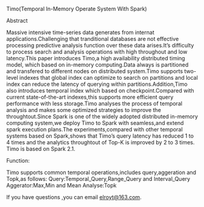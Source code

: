 Timo(Temporal In-Memory Operate System With Spark) 

Abstract

Massive intensive time-series data generates from internat applications.Challenging that tranditional databases are not effective processing predictive analysis function over these data arises.It’s difficulty to process search and analysis operations with high throughout and low latency.This paper introduces Timo,a high availability distributed timing model, which based on in-memory computing.Data always is partitioned and transfered to different nodes on distributed system.Timo supports two-level indexes that global index can optimize to search on partitions and local index can reduce the latency of querying within partitions.Addition,Timo also introduces temporal index which based on checkpoint.Compared with current state-of-the-art indexes,this supports more efficient query performance with less storage.Timo analyses the process of temporal analysis and makes some optimized strategies to improve the throughtout.Since Spark is one of the widely adopted distributed in-memory computing system,we deploy Timo to Spark with seamless,and extend spark execution plans.The experiments,compared with other temporal systems based on Spark,shows that Timo’s query latency has reduced 1 to 4 times and the analytics throughtout of Top-K is improved by 2 to 3 times.
Timo is based on Spark 2.1.

Function:

Timo supports common temporal operations,includes query,aggeration and Topk,as follows:
Query:Temporal_Query,Range_Query and Interval_Query
Aggerator:Max,Min and Mean
Analyse:Topk

If you have questions ,you can email elroyt@163.com.
